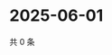 # 2025-06-01

共 0 条

<!-- BEGIN ZHIHUVIDEO -->
<!-- 最后更新时间 Sun Jun 01 2025 12:28:15 GMT+0800 (China Standard Time) -->

<!-- END ZHIHUVIDEO -->
